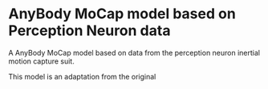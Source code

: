 # AnyBody MoCap model based on Perception Neuron data

A AnyBody MoCap model based on data from the perception neuron inertial motion capture suit.

This model is an adaptation from the original 

> 